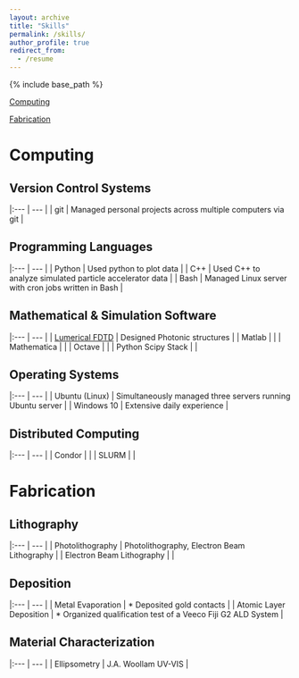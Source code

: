 ```yaml
---
layout: archive
title: "Skills"
permalink: /skills/
author_profile: true
redirect_from:
  - /resume
---
```


{% include base_path %}

[Computing](#Computing)

[Fabrication](#Fabrication)


# Computing <a name="Computing"></a>

## Version Control Systems

|:--- | --- |
| git | Managed personal projects across multiple computers via git |

## Programming Languages

|:--- | --- |
| Python | Used python to plot data |
| C++ | Used C++ to analyze simulated particle accelerator data |
| Bash | Managed Linux server with cron jobs written in Bash |

## Mathematical & Simulation Software

|:--- | --- |
| <a href="https://www.lumerical.com/products/fdtd" target="_blank">Lumerical FDTD</a> | Designed Photonic structures |
| Matlab |  |
| Mathematica |  |
| Octave |  |
| Python Scipy Stack |  |


## Operating Systems


|:--- | --- |
| Ubuntu (Linux) | Simultaneously managed three servers running Ubuntu server |
| Windows 10 | Extensive daily experience |

## Distributed Computing
|:--- | --- |
| Condor |  |
| SLURM |  |
# Fabrication <a name="Fabrication"></a>

## Lithography

|:--- | --- |
| Photolithography | Photolithography, Electron Beam Lithography |
| Electron Beam Lithography | |

## Deposition

|:--- | --- |
| Metal Evaporation | * Deposited gold contacts |
| Atomic Layer Deposition | * Organized qualification test of a Veeco Fiji G2 ALD System |

## Material Characterization

|:--- | --- |
| Ellipsometry | J.A. Woollam UV-VIS |
